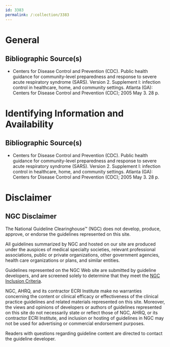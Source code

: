 ```yaml
---
id: 3383
permalink: /:collection/3383
---
```


# General

## Bibliographic Source(s)

- Centers for Disease Control and Prevention (CDC). Public health guidance for community-level preparedness and response to severe acute respiratory syndrome (SARS). Version 2. Supplement I: infection control in healthcare, home, and community settings. Atlanta (GA): Centers for Disease Control and Prevention (CDC); 2005 May 3. 28 p.

# Identifying Information and Availability

## Bibliographic Source(s)

- Centers for Disease Control and Prevention (CDC). Public health guidance for community-level preparedness and response to severe acute respiratory syndrome (SARS). Version 2. Supplement I: infection control in healthcare, home, and community settings. Atlanta (GA): Centers for Disease Control and Prevention (CDC); 2005 May 3. 28 p.

# Disclaimer

## NGC Disclaimer

The National Guideline Clearinghouse™ (NGC) does not develop, produce, approve, or endorse the guidelines represented on this site.

All guidelines summarized by NGC and hosted on our site are produced under the auspices of medical specialty societies, relevant professional associations, public or private organizations, other government agencies, health care organizations or plans, and similar entities.

Guidelines represented on the NGC Web site are submitted by guideline developers, and are screened solely to determine that they meet the [NGC Inclusion Criteria](/help-and-about/summaries/inclusion-criteria).

NGC, AHRQ, and its contractor ECRI Institute make no warranties concerning the content or clinical efficacy or effectiveness of the clinical practice guidelines and related materials represented on this site. Moreover, the views and opinions of developers or authors of guidelines represented on this site do not necessarily state or reflect those of NGC, AHRQ, or its contractor ECRI Institute, and inclusion or hosting of guidelines in NGC may not be used for advertising or commercial endorsement purposes.

Readers with questions regarding guideline content are directed to contact the guideline developer.

